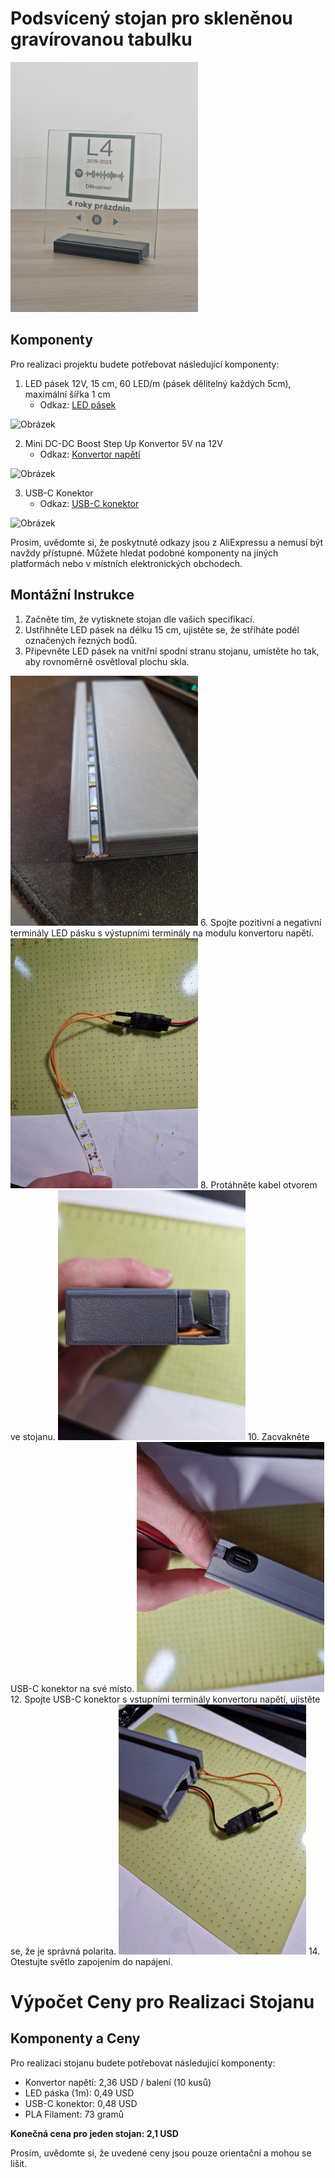 # Podsvícený stojan pro skleněnou gravírovanou tabulku
<img src="https://github.com/pslib-cz/2022-p2a-mme-pppp-StepanKakes/blob/main/images/20230620_101630.jpg" alt="Obrázek" width="300">

## Komponenty

Pro realizaci projektu budete potřebovat následující komponenty:

1. LED pásek 12V, 15 cm, 60 LED/m (pásek dělitelný každých 5cm), maximální šířka 1 cm
   - Odkaz: [LED pásek](https://www.aliexpress.com/item/1005004967933035.html)
  <img src="https://github.com/pslib-cz/2022-p2a-mme-pppp-StepanKakes/assets/91247524/e934a384-8107-484e-a76a-c0f691999bf6" alt="Obrázek" width="300">


2. Mini DC-DC Boost Step Up Konvertor 5V na 12V
   - Odkaz: [Konvertor napětí](https://www.aliexpress.com/item/1005005099648987.html)
  <img src="https://github.com/pslib-cz/2022-p2a-mme-pppp-StepanKakes/assets/91247524/d65d6082-d1a1-4042-bb11-10e825dc906d" alt="Obrázek" width="300">

3. USB-C Konektor
   - Odkaz: [USB-C konektor](https://www.aliexpress.com/item/1005005366459526.html)
  <img src="https://github.com/pslib-cz/2022-p2a-mme-pppp-StepanKakes/assets/91247524/f3180fef-4baf-438d-a6b7-979127a7ca98" alt="Obrázek" width="300">

Prosím, uvědomte si, že poskytnuté odkazy jsou z AliExpressu a nemusí být navždy přístupné. Můžete hledat podobné komponenty na jiných platformách nebo v místních elektronických obchodech.

## Montážní Instrukce

1. Začněte tím, že vytisknete stojan dle vašich specifikací.
2. Ustřihněte LED pásek na délku 15 cm, ujistěte se, že stříháte podél označených řezných bodů.
4. Připevněte LED pásek na vnitřní spodní stranu stojanu, umístěte ho tak, aby rovnoměrně osvětloval plochu skla.
<img src="https://github.com/pslib-cz/2022-p2a-mme-pppp-StepanKakes/blob/main/images/20230606_193710.jpg" alt="Obrázek" width="300">
6. Spojte pozitivní a negativní terminály LED pásku s výstupními terminály na modulu konvertoru napětí.
<img src="https://github.com/pslib-cz/2022-p2a-mme-pppp-StepanKakes/blob/main/images/20230606_185625.jpg" alt="Obrázek" width="300">
8. Protáhněte kabel otvorem ve stojanu.
<img src="https://github.com/pslib-cz/2022-p2a-mme-pppp-StepanKakes/blob/main/images/20230606_190013.jpg" alt="Obrázek" width="300">
10. Zacvakněte USB-C konektor na své místo.
<img src="https://github.com/pslib-cz/2022-p2a-mme-pppp-StepanKakes/blob/main/images/20230606_184432.jpg" alt="Obrázek" width="300">
12. Spojte USB-C konektor s vstupními terminály konvertoru napětí, ujistěte se, že je správná polarita.
<img src="https://github.com/pslib-cz/2022-p2a-mme-pppp-StepanKakes/blob/main/images/20230606_185906.jpg" alt="Obrázek" width="300">
14. Otestujte světlo zapojením do napájení.

# Výpočet Ceny pro Realizaci Stojanu
## Komponenty a Ceny

Pro realizaci stojanu budete potřebovat následující komponenty:

- Konvertor napětí: 2,36 USD / balení (10 kusů)
- LED páska (1m): 0,49 USD
- USB-C konektor: 0,48 USD
- PLA Filament: 73 gramů

**Konečná cena pro jeden stojan: 2,1 USD**

Prosím, uvědomte si, že uvedené ceny jsou pouze orientační a mohou se lišit.

